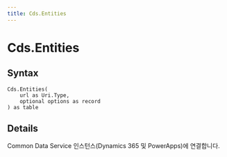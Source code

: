 ```yaml
---
title: Cds.Entities
---
```


# Cds.Entities



## Syntax

```powerquery
Cds.Entities(
    url as Uri.Type,
    optional options as record
) as table
```


## Details

Common Data Service 인스턴스(Dynamics 365 및 PowerApps)에 연결합니다.


